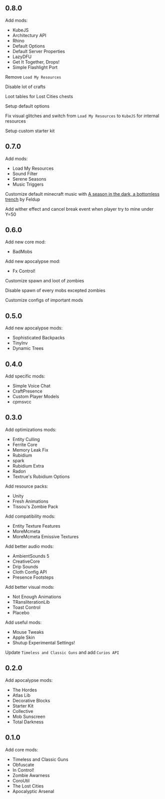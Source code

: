 ## 0.8.0

Add mods:
- KubeJS
- Architectury API
- Rhino
- Default Options
- Default Server Properties
- LazyDFU
- Get It Together, Drops!
- Simple Flashlight Port

Remove `Load My Resources`

Disable lot of crafts

Loot tables for Lost Cities chests

Setup default options

Fix visual glitches and switch from `Load My Resources` to `KubeJS` for internal resources

Setup custom starter kit

## 0.7.0

Add mods:
- Load My Resources
- Sound Filter
- Serene Seasons
- Music Triggers

Customize default minecraft music with [A season in the dark, a bottomless trench](https://feldup.bandcamp.com/album/a-season-in-the-dark-a-bottomless-trench) by Feldup

Add wither effect and cancel break event when player try to mine under Y=50

## 0.6.0

Add new core mod:
- BadMobs

Add new apocalypse mod:
- Fx Control!

Customize spawn and loot of zombies

Disable spawn of every mobs excepted zombies

Customize configs of important mods

## 0.5.0

Add new apocalypse mods:
- Sophisticated Backpacks
- TinyInv
- Dynamic Trees

## 0.4.0

Add specific mods:
- Simple Voice Chat
- CraftPresence
- Custom Player Models
- cpmsvcc

## 0.3.0

Add optimizations mods:
- Entity Culling
- Ferrite Core
- Memory Leak Fix
- Rubidium
- spark
- Rubidium Extra
- Radon
- Textrue's Rubidium Options

Add resource packs:
- Unity
- Fresh Animations
- Tissou's Zombie Pack

Add compatibility mods:
- Entity Texture Features
- MoreMcmeta
- MoreMcmeta Emissive Textures

Add better audio mods:
- AmbientSounds 5
- CreativeCore
- Drip Sounds
- Cloth Config API
- Presence Footsteps

Add better visual mods:
- Not Enough Animations
- TRansliterationLib
- Toast Control
- Placebo

Add useful mods:
- Mouse Tweaks
- Apple Skin
- Shutup Experimental Settings!

Update `Timeless and Classic Guns` and add `Curios API`

## 0.2.0

Add apocalypse mods:
- The Hordes
- Atlas Lib
- Decorative Blocks
- Starter Kit
- Collective
- Mob Sunscreen
- Total Darkness

## 0.1.0

Add core mods:
- Timeless and Classic Guns
- Obfuscate
- In Control!
- Zombie Awarness
- CoroUtil
- The Lost Cities
- Apocalyptic Arsenal
